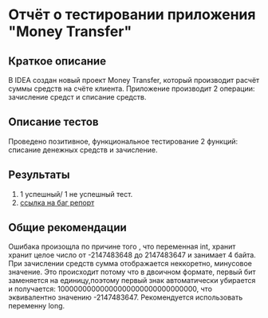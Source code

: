 # Отчёт о тестировании приложения "Money Transfer"

## Краткое описание

В IDEA создан новый проект Money Transfer, который производит расчёт суммы средств на счёте клиента. Приложение производит 2 операции: зачисление средст и списание средств.

## Описание тестов
Проведено позитивное, функциональное тестирование 2 функций: списание денежных средств и зачисление. 

## Результаты

1. 1 успешный/ 1 не успешный тест.
2. [ссылка на баг репорт]()

## Общие рекомендации

Ошибака произощла по причине того , что переменная int, хранит хранит целое число от -2147483648 до 2147483647 и занимает 4 байта. 
При зачислении средств сумма отображается неккоретно, минусовое значение. Это происходит потому что в двоичном формате, первый бит заменяется на единицу,поэтому первый знак автоматически убирается и получается:
10000000000000000000000000000000, что эквивалентно значению -2147483647.
Рекомендуется использовать переменну long.
